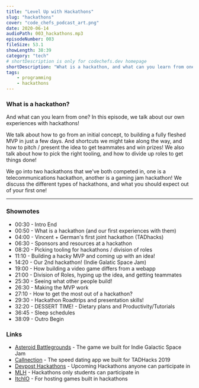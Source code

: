 ```yaml
---
title: "Level Up with Hackathons"
slug: "hackathons"
cover: "code_chefs_podcast_art.png"
date: 2020-06-14
audioPath: 003_hackathons.mp3
episodeNumber: 003
fileSize: 53.1
showLength: 38:39
category: "tech"
# shortDescription is only for codechefs.dev homepage
shortDescription: "What is a hackathon, and what can you learn from one?"
tags:
    - programming
    - hackathons
---
```


### What is a hackathon?

And what can you learn from one? In this episode, we talk about our own experiences with hackathons!

We talk about how to go from an initial concept, to building a fully fleshed MVP in just a few days. And shortcuts we might take along the way, and how to pitch / present the idea to get teammates and win prizes! We also talk about how to pick the right tooling, and how to divide up roles to get things done!

We go into two hackathons that we've both competed in, one is a telecommunications hackathon, another is a gaming jam hackathon!
We discuss the different types of hackathons, and what you should expect out of your first one!

<hr>

### Shownotes

<!-- - 00:30 - Intro
    - 00:40 - Testing
        - 00:50 - Testing -->

- 00:30 - Intro End
- 00:50 - What is a hackathon (and our first experiences with them)
- 04:00 - Vincent + German's first joint hackathon (TADhacks)
- 06:30 - Sponsors and resources at a hackathon
- 08:20 - Picking tooling for hackathons / division of roles
- 11:10 - Building a hacky MVP and coming up with an idea!
- 14:20 - Our 2nd hackathon! (Indie Galatic Space Jam)
- 19:00 - How building a video game differs from a webapp
- 21:00 - Division of Roles, hyping up the idea, and getting teammates
- 25:30 - Seeing what other people build!
- 26:30 - Making the MVP work
- 27:10 - How to get the most out of a hackathon?
- 29:30 - Hackathon Roadtrips and presentation skills!
- 32:20 - DESSERT TIME! - Dietary plans and Productivity/Tutorials
- 36:45 - Sleep schedules
- 38:09 - Outro Begin

### Links

- [Asteroid Battlegrounds](https://devpost.com/software/asteroid-battlegrounds) - The game we built for Indie Galactic Space Jam
- [Callnection](https://devpost.com/software/callnection) - The speed dating app we built for TADHacks 2019
- [Devpost Hackathons](https://devpost.com/hackathons) - Upcoming Hackathons anyone can participate in
- [MLH](https://mlh.io/) - Hackathons only students can participate in
- [ItchIO](https://itch.io/) - For hosting games built in hackathons